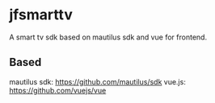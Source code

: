 # jfsmarttv
A smart tv sdk based on mautilus sdk and vue for frontend.

## Based 
mautilus sdk: https://github.com/mautilus/sdk
vue.js: https://github.com/vuejs/vue
